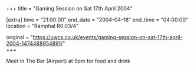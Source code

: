 +++
title = "Gaming Session on Sat 17th April 2004"

[extra]
time = "21:00:00"
end_date = "2004-04-18"
end_time = "04:00:00"
location = "Ramphal R0.03/4"

original = "https://uwcs.co.uk/events/gaming-session-on-sat-17th-april-2004-1474488954891/"    
+++

Meet in The Bar (Airport) at 9pm for food and drink

